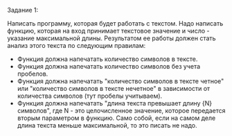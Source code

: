 Задание 1:

Написать программу, которая будет работать с текстом. Надо написать функцию, 
которая на вход принимает текстовое значение и число - указание максимальной длины. Результатом ее работы должен стать 
анализ этого текста по следующим правилам:

- Функция должна напечатать количество символов в тексте.
- Функция должна напечатать количество символов без учета пробелов.
- Функция должна напечатать "количество символов в тексте четное" или "количество символов в тексте нечетное" 
в зависимости от количества символов (тут пробелы учитываем).
- Функция должна напечатать "длина текста превышает длину {N} символов", где N - это целочисленное значение, 
которое передается вторым параметром в функцию. Само собой, если на самом деле длина текста меньше максимальной, 
то это писать не надо.
